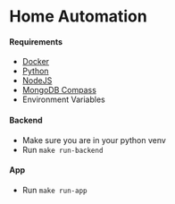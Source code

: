# Home Automation

#### Requirements
- [Docker](https://www.docker.com/products/docker-desktop/)
- [Python](https://www.python.org/downloads/)
- [NodeJS](https://nodejs.org/en/download)
- [MongoDB Compass](https://www.mongodb.com/try/download/compass)
- Environment Variables

#### Backend

- Make sure you are in your python venv
- Run `make run-backend`

#### App

- Run `make run-app`

